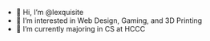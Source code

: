 - 👋 Hi, I’m @lexquisite
- 👀 I’m interested in Web Design, Gaming, and 3D Printing
- 🌱 I’m currently majoring in CS at HCCC

<!---
lexquisite/lexquisite is a ✨ special ✨ repository because its `README.md` (this file) appears on your GitHub profile.
You can click the Preview link to take a look at your changes.
--->
